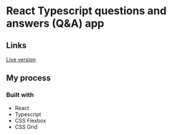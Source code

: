 # React Typescript questions and answers (Q&A) app 


## Links
[Live version](https://ts-react-questions-and-answers.netlify.app/)

## My process
### Built with

- React
- Typescript
- CSS Flexbox
- CSS Grid
